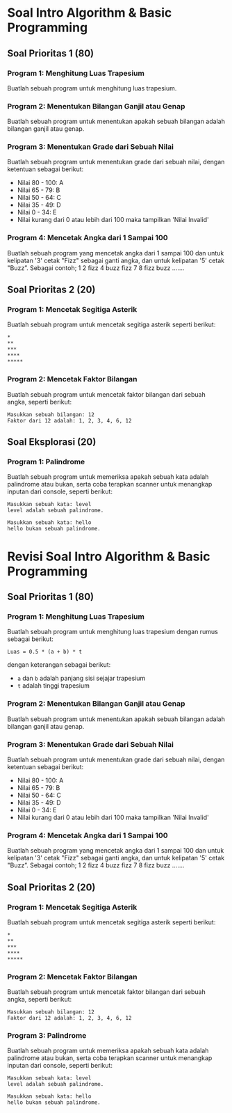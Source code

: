 # Soal Intro Algorithm & Basic Programming

## Soal Prioritas 1 (80)

### Program 1: Menghitung Luas Trapesium

Buatlah sebuah program untuk menghitung luas trapesium.

### Program 2: Menentukan Bilangan Ganjil atau Genap

Buatlah sebuah program untuk menentukan apakah sebuah bilangan adalah bilangan ganjil atau genap.

### Program 3: Menentukan Grade dari Sebuah Nilai

Buatlah sebuah program untuk menentukan grade dari sebuah nilai, dengan ketentuan sebagai berikut:

- Nilai 80 - 100: A
- Nilai 65 - 79: B
- Nilai 50 - 64: C
- Nilai 35 - 49: D
- Nilai 0 - 34: E
- Nilai kurang dari 0 atau lebih dari 100 maka tampilkan 'Nilai Invalid'

### Program 4: Mencetak Angka dari 1 Sampai 100

Buatlah sebuah program yang mencetak angka dari 1 sampai 100 dan untuk kelipatan '3' cetak "Fizz" sebagai ganti angka, dan untuk kelipatan '5' cetak "Buzz”. Sebagai contoh; 1 2 fizz 4 buzz fizz 7 8 fizz buzz …….

## Soal Prioritas 2 (20)

### Program 1: Mencetak Segitiga Asterik

Buatlah sebuah program untuk mencetak segitiga asterik seperti berikut:

```
*
**
***
****
*****
```

### Program 2: Mencetak Faktor Bilangan

Buatlah sebuah program untuk mencetak faktor bilangan dari sebuah angka, seperti berikut:

```
Masukkan sebuah bilangan: 12
Faktor dari 12 adalah: 1, 2, 3, 4, 6, 12
```

## Soal Eksplorasi (20)

### Program 1: Palindrome

Buatlah sebuah program untuk memeriksa apakah sebuah kata adalah palindrome atau bukan, serta coba terapkan scanner untuk menangkap inputan dari console, seperti berikut:

```
Masukkan sebuah kata: level
level adalah sebuah palindrome.

Masukkan sebuah kata: hello
hello bukan sebuah palindrome.
```

# Revisi Soal Intro Algorithm & Basic Programming

## Soal Prioritas 1 (80)

### Program 1: Menghitung Luas Trapesium

Buatlah sebuah program untuk menghitung luas trapesium dengan rumus sebagai berikut:

```
Luas = 0.5 * (a + b) * t
```

dengan keterangan sebagai berikut:

- `a` dan `b` adalah panjang sisi sejajar trapesium
- `t` adalah tinggi trapesium

### Program 2: Menentukan Bilangan Ganjil atau Genap

Buatlah sebuah program untuk menentukan apakah sebuah bilangan adalah bilangan ganjil atau genap.

### Program 3: Menentukan Grade dari Sebuah Nilai

Buatlah sebuah program untuk menentukan grade dari sebuah nilai, dengan ketentuan sebagai berikut:

- Nilai 80 - 100: A
- Nilai 65 - 79: B
- Nilai 50 - 64: C
- Nilai 35 - 49: D
- Nilai 0 - 34: E
- Nilai kurang dari 0 atau lebih dari 100 maka tampilkan 'Nilai Invalid'

### Program 4: Mencetak Angka dari 1 Sampai 100

Buatlah sebuah program yang mencetak angka dari 1 sampai 100 dan untuk kelipatan '3' cetak "Fizz" sebagai ganti angka, dan untuk kelipatan '5' cetak "Buzz”. Sebagai contoh; 1 2 fizz 4 buzz fizz 7 8 fizz buzz …….

## Soal Prioritas 2 (20)

### Program 1: Mencetak Segitiga Asterik

Buatlah sebuah program untuk mencetak segitiga asterik seperti berikut:

```
*
**
***
****
*****
```

### Program 2: Mencetak Faktor Bilangan

Buatlah sebuah program untuk mencetak faktor bilangan dari sebuah angka, seperti berikut:

```
Masukkan sebuah bilangan: 12
Faktor dari 12 adalah: 1, 2, 3, 4, 6, 12
```

### Program 3: Palindrome

Buatlah sebuah program untuk memeriksa apakah sebuah kata adalah palindrome atau bukan, serta coba terapkan scanner untuk menangkap inputan dari console, seperti berikut:

```
Masukkan sebuah kata: level
level adalah sebuah palindrome.

Masukkan sebuah kata: hello
hello bukan sebuah palindrome.
```
